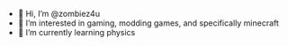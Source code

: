 - 👋 Hi, I’m @zombiez4u
- 👀 I’m interested in gaming, modding games, and specifically minecraft
- 🌱 I’m currently learning physics

<!---
zombiez4u/zombiez4u is a ✨ special ✨ repository because its `README.md` (this file) appears on your GitHub profile.
You can click the Preview link to take a look at your changes.
--->
